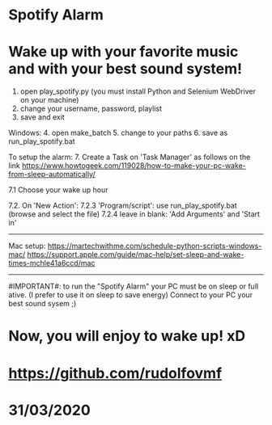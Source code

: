 # Spotify Alarm #
# Wake up with your favorite music and with your best sound system!

1. open play_spotify.py
   (you must install Python and Selenium WebDriver on your machine)
2. change your username, password, playlist
3. save and exit

Windows:
4. open make_batch
5. change to your paths
6. save as run_play_spotify.bat

To setup the alarm:
7.   Create a Task on 'Task Manager' as follows on the link
	https://www.howtogeek.com/119028/how-to-make-your-pc-wake-from-sleep-automatically/

7.1  Choose your wake up hour

7.2. On 'New Action':
	7.2.3 'Program/script': 
    		 use run_play_spotify.bat (browse and select the file)
	7.2.4 leave in blank: 'Add Arguments' and 'Start in'
************************************
Mac setup:
https://martechwithme.com/schedule-python-scripts-windows-mac/
https://support.apple.com/guide/mac-help/set-sleep-and-wake-times-mchle41a6ccd/mac
**************************************
#IMPORTANT#: to run the "Spotify Alarm" your PC must be on sleep 
	    or full ative. (I prefer to use it on sleep to 
			  save energy)
	   Connect to your PC your best sound sysem ;)

# Now, you will enjoy to wake up! xD

# https://github.com/rudolfovmf
# 31/03/2020
